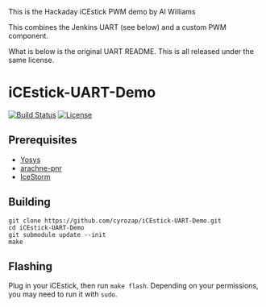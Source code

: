 This is the Hackaday iCEstick PWM demo by Al Williams

This combines the Jenkins UART (see below) and a custom
PWM component.

What is below is the original UART README. This is all released under
the same license. 



# iCEstick-UART-Demo

[![Build Status](https://jenkins.cyrozap.com/job/iCEstick-UART-Demo/badge/icon)](https://jenkins.cyrozap.com/job/iCEstick-UART-Demo/)
[![License](http://img.shields.io/badge/license-Apache%202.0-blue.svg)](https://www.apache.org/licenses/LICENSE-2.0.html)

## Prerequisites

- [Yosys][1]
- [arachne-pnr][2]
- [IceStorm][3]

## Building

    git clone https://github.com/cyrozap/iCEstick-UART-Demo.git
    cd iCEstick-UART-Demo
    git submodule update --init
    make

## Flashing

Plug in your iCEstick, then run `make flash`. Depending on your permissions, you
may need to run it with `sudo`.


[1]: http://www.clifford.at/yosys/
[2]: https://github.com/cseed/arachne-pnr
[3]: http://www.clifford.at/icestorm/
